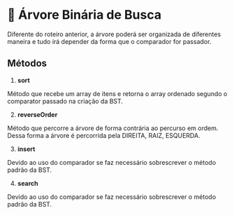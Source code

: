 # 🌳 Árvore Binária de Busca

Diferente do roteiro anterior, a árvore poderá ser organizada de diferentes maneira e 
tudo irá depender da forma que o comparador for passador.

## Métodos

1. **sort**

Método que recebe um array de itens e retorna o array ordenado segundo o comparator passado
na criação da BST.

2. **reverseOrder**

Método que percorre a árvore de forma contrária ao percurso em ordem. 
Dessa forma a árvore é percorrida pela DIREITA, RAIZ, ESQUERDA.

3. **insert**

Devido ao uso do comparador se faz necessário sobrescrever o método padrão da BST.

4. **search**

Devido ao uso do comparador se faz necessário sobrescrever o método padrão da BST.